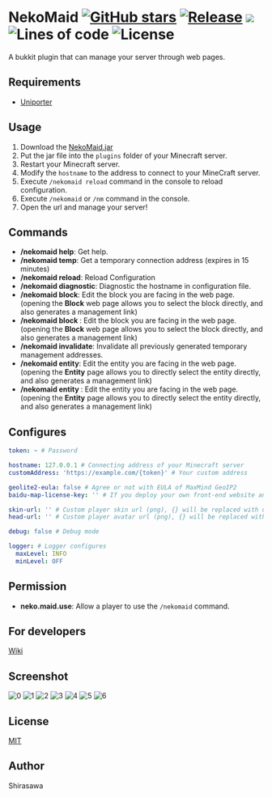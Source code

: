 # NekoMaid [![GitHub stars](https://img.shields.io/github/stars/neko-craft/NekoMaid)](https://github.com/neko-craft/NekoMaid/stargazers) [![Release](https://github.com/neko-craft/NekoMaid/actions/workflows/release.yml/badge.svg)](https://github.com/neko-craft/NekoMaid/actions/workflows/release.yml) [![](https://www.jitpack.io/v/neko-craft/NekoMaid.svg)](https://www.jitpack.io/#neko-craft/NekoMaid) ![Lines of code](https://img.shields.io/tokei/lines/github/neko-craft/NekoMaid) ![License](https://img.shields.io/github/license/neko-craft/NekoMaid)

A bukkit plugin that can manage your server through web pages.

## Requirements

- [Uniporter](https://github.com/Apisium/Uniporter)

## Usage

1. Download the [NekoMaid.jar](https://github.com/neko-craft/NekoMaid/releases/latest/download/NekoMaid.jar)
2. Put the jar file into the `plugins` folder of your Minecraft server.
3. Restart your Minecraft server.
4. Modify the `hostname` to the address to connect to your MineCraft server.
5. Execute `/nekomaid reload` command in the console to reload configuration.
6. Execute `/nekomaid` or `/nm` command in the console.
7. Open the url and manage your server!

## Commands

- **/nekomaid help**: Get help.
- **/nekomaid temp**: Get a temporary connection address (expires in 15 minutes)
- **/nekomaid reload**: Reload Configuration
- **/nekomaid diagnostic**: Diagnostic the hostname in configuration file.
- **/nekomaid block**: Edit the block you are facing in the web page. (opening the **Block** web page allows you to select the block directly, and also generates a management link)
- **/nekomaid block <WORLD> <X> <Y> <Z>**: Edit the block you are facing in the web page. (opening the **Block** web page allows you to select the block directly, and also generates a management link)
- **/nekomaid invalidate**: Invalidate all previously generated temporary management addresses.
- **/nekomaid entity**: Edit the entity you are facing in the web page. (opening the **Entity** page allows you to directly select the entity directly, and also generates a management link)
- **/nekomaid entity <UUID>**: Edit the entity you are facing in the web page. (opening the **Entity** page allows you to directly select the entity directly, and also generates a management link)

## Configures

```yaml
token: ~ # Password

hostname: 127.0.0.1 # Connecting address of your Minecraft server
customAddress: 'https://example.com/{token}' # Your custom address

geolite2-eula: false # Agree or not with EULA of MaxMind GeoIP2
baidu-map-license-key: '' # If you deploy your own front-end website and turn on the GeoIP function, you should use your own Baidu map license key

skin-url: '' # Custom player skin url (png), {} will be replaced with username or UUID
head-url: '' # Custom player avatar url (png), {} will be replaced with username or UUID

debug: false # Debug mode

logger: # Logger configures
  maxLevel: INFO
  minLevel: OFF
```

## Permission

- **neko.maid.use**: Allow a player to use the `/nekomaid` command.

## For developers

[Wiki](https://github.com/neko-craft/NekoMaid/wiki)

## Screenshot

![0](https://user-images.githubusercontent.com/17093811/144084574-c0168d13-edba-4d9d-8db3-3a3712eada37.png)
![1](https://user-images.githubusercontent.com/17093811/144084605-1cb11c44-182d-472f-9016-cd28aab40851.png)
![2](https://user-images.githubusercontent.com/17093811/144084613-c2e17378-c360-48f0-ac1d-39a7df2ecc04.png)
![3](https://user-images.githubusercontent.com/17093811/144084629-0b8e1179-8e25-4a44-9440-e921016fc86e.png)
![4](https://user-images.githubusercontent.com/17093811/144084638-91393d37-61c4-4c2d-89df-90fda5b31f0b.png)
![5](https://user-images.githubusercontent.com/17093811/144084647-5763720d-5f50-4bf8-ad7a-e77daf339034.png)
![6](https://user-images.githubusercontent.com/17093811/144084651-26ea9f02-a145-4efe-9127-f5c4f1cb27fe.png)

## License

[MIT](./LICENSE)

## Author

Shirasawa
